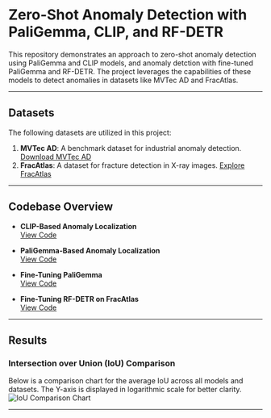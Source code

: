 # Zero-Shot Anomaly Detection with PaliGemma, CLIP, and RF-DETR

This repository demonstrates an approach to zero-shot anomaly detection using PaliGemma and CLIP models, and anomaly detction with fine-tuned PaliGemma and RF-DETR. The project leverages the capabilities of these models to detect anomalies in datasets like MVTec AD and FracAtlas.

---

## Datasets

The following datasets are utilized in this project:

1. **MVTec AD**: A benchmark dataset for industrial anomaly detection. [Download MVTec AD](https://www.mvtec.com/company/research/datasets/mvtec-ad)
2. **FracAtlas**: A dataset for fracture detection in X-ray images. [Explore FracAtlas](https://github.com/XLR8-07/FracAtlas)

---

## Codebase Overview

- **CLIP-Based Anomaly Localization**  
  [View Code](https://github.com/Pradeep-Gopi-E/Zero-Shot_AD/blob/main/Anomaly_Localization_CLIP.ipynb)

- **PaliGemma-Based Anomaly Localization**  
  [View Code](https://github.com/Pradeep-Gopi-E/Zero-Shot_AD/blob/main/Anomaly_Localization_PaliGemma.ipynb)

- **Fine-Tuning PaliGemma**  
  [View Code](https://github.com/Pradeep-Gopi-E/Zero-Shot_AD/blob/main/Fine_Tuning_PaliGemma.ipynb)

- **Fine-Tuning RF-DETR on FracAtlas**  
  [View Code](https://github.com/Pradeep-Gopi-E/Zero-Shot_AD/blob/main/finetune_rf_detr_Fratlas.ipynb)

---

## Results

### Intersection over Union (IoU) Comparison


Below is a comparison chart for the average IoU across all models and datasets. The Y-axis is displayed in logarithmic scale for better clarity.
![IoU Comparison Chart](https://github.com/user-attachments/assets/8b287a0a-eafa-40a0-ace7-e746972d48d1)


---

